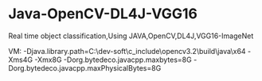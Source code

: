 # Java-OpenCV-DL4J-VGG16
Real time object classification,Using JAVA,OpenCV,DL4J,VGG16-ImageNet

VM:
-Djava.library.path=C:\dev-soft\c_include\opencv3.2\build\java\x64
-Xms4G
-Xmx8G
-Dorg.bytedeco.javacpp.maxbytes=8G
-Dorg.bytedeco.javacpp.maxPhysicalBytes=8G
